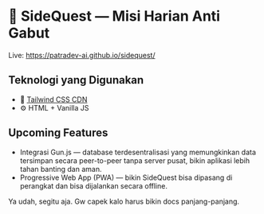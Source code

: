 # 🎯 SideQuest — Misi Harian Anti Gabut
Live: https://patradev-ai.github.io/sidequest/

## Teknologi yang Digunakan

- 💨 [Tailwind CSS CDN](https://tailwindcss.com/)
- ⚙️ HTML + Vanilla JS

## Upcoming Features
- Integrasi Gun.js — database terdesentralisasi yang memungkinkan data tersimpan secara peer-to-peer tanpa server pusat, bikin aplikasi lebih tahan banting dan aman.
- Progressive Web App (PWA) — bikin SideQuest bisa dipasang di perangkat dan bisa dijalankan secara offline.

Ya udah, segitu aja. Gw capek kalo harus bikin docs panjang-panjang.

